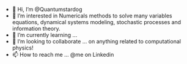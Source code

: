 - 👋 Hi, I’m @Quantumstardog
- 👀 I’m interested in Numericals methods to solve many variables equations, dynamical systems modeling, stochastic processes and information theory.
- 🌱 I’m currently learning ... 
- 💞️ I’m looking to collaborate ... on anything related to computational physics!
- 📫 How to reach me ... @me on Linkedin

<!---
Quantumstardog/Quantumstardog is a ✨ special ✨ repository because its `README.md` (this file) appears on your GitHub profile.
You can click the Preview link to take a look at your changes.
--->
